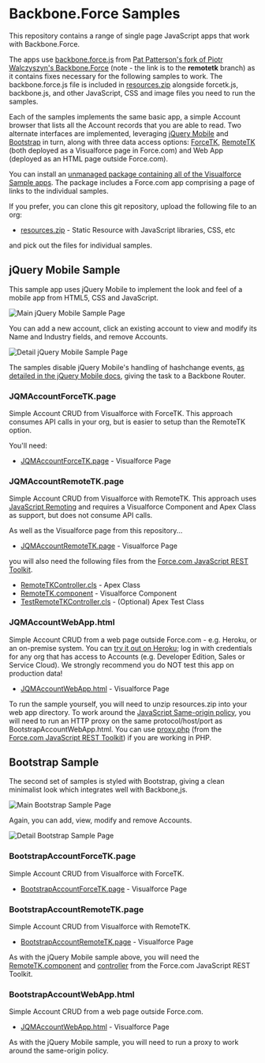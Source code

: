 # Backbone.Force Samples

This repository contains a range of single page JavaScript apps that work with Backbone.Force.

The apps use [backbone.force.js](https://github.com/metadaddy-sfdc/Backbone.Force/blob/remotetk/backbone.force.js) from [Pat Patterson's fork of Piotr Walczyszyn's Backbone.Force](https://github.com/metadaddy-sfdc/Backbone.Force/tree/remotetk) (note - the link is to the **remotetk** branch) as it contains fixes necessary for the following samples to work. The backbone.force.js file is included in [resources.zip](https://github.com/developerforce/Backbone.Force-Samples/blob/master/resources.zip) alongside forcetk.js, backbone.js, and other JavaScript, CSS and image files you need to run the samples.

Each of the samples implements the same basic app, a simple Account browser that lists all the Account records that you are able to read. Two alternate interfaces are implemented, leveraging [jQuery Mobile](http://jquerymobile.com/) and [Bootstrap](http://twitter.github.com/bootstrap/) in turn, along with three data access options: [ForceTK](http://blogs.developerforce.com/developer-relations/2011/03/calling-the-rest-api-from-javascript-in-visualforce-pages.html), [RemoteTK](http://blogs.developerforce.com/developer-relations/2012/10/not-calling-the-rest-api-from-javascript-in-visualforce-pages.html) (both deployed as a Visualforce page in Force.com) and Web App (deployed as an HTML page outside Force.com).

You can install an [unmanaged package containing all of the Visualforce Sample apps](https://tbd/). The package includes a Force.com app comprising a page of links to the individual samples.

If you prefer, you can clone this git repository, upload the following file to an org:

* [resources.zip](https://github.com/developerforce/Backbone.Force-Samples/blob/master/resources.zip) - Static Resource with JavaScript libraries, CSS, etc

and pick out the files for individual samples.

## jQuery Mobile Sample

This sample app uses jQuery Mobile to implement the look and feel of a mobile app from HTML5, CSS and JavaScript.

![Main jQuery Mobile Sample Page](http://developerforce.github.com/Backbone.Force-Samples/jqm-main.png)

You can add a new account, click an existing account to view and modify its Name and Industry fields, and remove Accounts.

![Detail jQuery Mobile Sample Page](http://developerforce.github.com/Backbone.Force-Samples/jqm-detail.png)

The samples disable jQuery Mobile's handling of hashchange events, [as detailed in the jQuery Mobile docs](http://view.jquerymobile.com/1.3.0/docs/examples/backbone-require/index.php), giving the task to a Backbone Router.

### JQMAccountForceTK.page

Simple Account CRUD from Visualforce with ForceTK. This approach consumes API calls in your org, but is easier to setup than the RemoteTK option.

You'll need:

* [JQMAccountForceTK.page](https://github.com/developerforce/Backbone.Force-Samples/blob/master/JQMAccountForceTK.page) - Visualforce Page

### JQMAccountRemoteTK.page

Simple Account CRUD from Visualforce with RemoteTK. This approach uses [JavaScript Remoting](http://www.salesforce.com/us/developer/docs/pages/Content/pages_js_remoting.htm) and requires a Visualforce Component and Apex Class as support, but does not consume API calls.

As well as the Visualforce page from this repository...

* [JQMAccountRemoteTK.page](https://github.com/developerforce/Backbone.Force-Samples/blob/master/JQMAccountRemoteTK.page) - Visualforce Page

you will also need the following files from the [Force.com JavaScript REST Toolkit](https://github.com/developerforce/Force.com-JavaScript-REST-Toolkit).

* [RemoteTKController.cls](https://github.com/developerforce/Force.com-JavaScript-REST-Toolkit/blob/master/RemoteTKController.cls) - Apex Class
* [RemoteTK.component](https://github.com/developerforce/Force.com-JavaScript-REST-Toolkit/blob/master/RemoteTK.component) - Visualforce Component
* [TestRemoteTKController.cls](https://github.com/developerforce/Force.com-JavaScript-REST-Toolkit/blob/master/TestRemoteTKController.cls) - (Optional) Apex Test Class

### JQMAccountWebApp.html

Simple Account CRUD from a web page outside Force.com - e.g. Heroku, or an on-premise system. You can [try it out on Heroku](https://tbd/); log in with credentials for any org that has access to Accounts (e.g. Developer Edition, Sales or Service Cloud). We strongly recommend you do NOT test this app on production data!

* [JQMAccountWebApp.html](https://github.com/developerforce/Backbone.Force-Samples/blob/master/JQMAccountWebApp.html) - Visualforce Page

To run the sample yourself, you will need to unzip resources.zip into your web app directory. To work around the [JavaScript Same-origin policy](https://developer.mozilla.org/en-US/docs/JavaScript/Same_origin_policy_for_JavaScript), you will need to run an HTTP proxy on the same protocol/host/port as BootstrapAccountWebApp.html. You can use [proxy.php](https://github.com/developerforce/Force.com-JavaScript-REST-Toolkit/blob/master/proxy.php) (from the [Force.com JavaScript REST Toolkit](https://github.com/developerforce/Force.com-JavaScript-REST-Toolkit)) if you are working in PHP.

## Bootstrap Sample

The second set of samples is styled with Bootstrap, giving a clean minimalist look which integrates well with Backbone,js.

![Main Bootstrap Sample Page](http://developerforce.github.com/Backbone.Force-Samples/main-page.png)

Again, you can add, view, modify and remove Accounts.

![Detail Bootstrap Sample Page](http://developerforce.github.com/Backbone.Force-Samples/detail-page.png)

### BootstrapAccountForceTK.page

Simple Account CRUD from Visualforce with ForceTK.

* [BootstrapAccountForceTK.page](https://github.com/developerforce/Backbone.Force-Samples/blob/master/BootstrapAccountForceTK.page) - Visualforce Page

### BootstrapAccountRemoteTK.page

Simple Account CRUD from Visualforce with RemoteTK.

* [BootstrapAccountRemoteTK.page](https://github.com/developerforce/Backbone.Force-Samples/blob/master/BootstrapAccountRemoteTK.page) - Visualforce Page

As with the jQuery Mobile sample above, you will need the [RemoteTK.component](https://github.com/developerforce/Force.com-JavaScript-REST-Toolkit/blob/master/RemoteTK.component) and [controller](https://github.com/developerforce/Force.com-JavaScript-REST-Toolkit/blob/master/RemoteTKController.cls) from the Force.com JavaScript REST Toolkit.

### BootstrapAccountWebApp.html

Simple Account CRUD from a web page outside Force.com.

* [JQMAccountWebApp.html](https://github.com/developerforce/Backbone.Force-Samples/blob/master/JQMAccountWebApp.html) - Visualforce Page

As with the jQuery Mobile sample, you will need to run a proxy to work around the same-origin policy.
